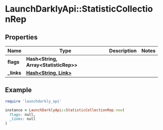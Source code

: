 # LaunchDarklyApi::StatisticCollectionRep

## Properties

| Name | Type | Description | Notes |
| ---- | ---- | ----------- | ----- |
| **flags** | **Hash&lt;String, Array&lt;StatisticRep&gt;&gt;** |  |  |
| **_links** | [**Hash&lt;String, Link&gt;**](Link.md) |  |  |

## Example

```ruby
require 'launchdarkly_api'

instance = LaunchDarklyApi::StatisticCollectionRep.new(
  flags: null,
  _links: null
)
```

